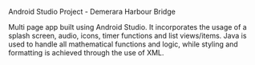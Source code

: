 Android Studio Project - Demerara Harbour Bridge

Multi page app built using Android Studio. It incorporates the usage of a splash screen, audio, icons, timer functions and list views/items. Java is used to handle all mathematical functions and logic, while styling and formatting is achieved through the use of XML. 
